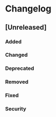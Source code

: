 # Changelog

## [Unreleased]

### Added
### Changed
### Deprecated
### Removed
### Fixed
### Security
